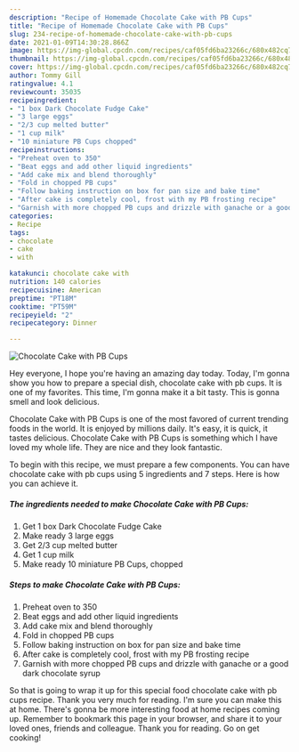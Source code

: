 ```yaml
---
description: "Recipe of Homemade Chocolate Cake with PB Cups"
title: "Recipe of Homemade Chocolate Cake with PB Cups"
slug: 234-recipe-of-homemade-chocolate-cake-with-pb-cups
date: 2021-01-09T14:30:28.866Z
image: https://img-global.cpcdn.com/recipes/caf05fd6ba23266c/680x482cq70/chocolate-cake-with-pb-cups-recipe-main-photo.jpg
thumbnail: https://img-global.cpcdn.com/recipes/caf05fd6ba23266c/680x482cq70/chocolate-cake-with-pb-cups-recipe-main-photo.jpg
cover: https://img-global.cpcdn.com/recipes/caf05fd6ba23266c/680x482cq70/chocolate-cake-with-pb-cups-recipe-main-photo.jpg
author: Tommy Gill
ratingvalue: 4.1
reviewcount: 35035
recipeingredient:
- "1 box Dark Chocolate Fudge Cake"
- "3 large eggs"
- "2/3 cup melted butter"
- "1 cup milk"
- "10 miniature PB Cups chopped"
recipeinstructions:
- "Preheat oven to 350"
- "Beat eggs and add other liquid ingredients"
- "Add cake mix and blend thoroughly"
- "Fold in chopped PB cups"
- "Follow baking instruction on box for pan size and bake time"
- "After cake is completely cool, frost with my PB frosting recipe"
- "Garnish with more chopped PB cups and drizzle with ganache or a good dark chocolate syrup"
categories:
- Recipe
tags:
- chocolate
- cake
- with

katakunci: chocolate cake with 
nutrition: 140 calories
recipecuisine: American
preptime: "PT18M"
cooktime: "PT59M"
recipeyield: "2"
recipecategory: Dinner

---
```



![Chocolate Cake with PB Cups](https://img-global.cpcdn.com/recipes/caf05fd6ba23266c/680x482cq70/chocolate-cake-with-pb-cups-recipe-main-photo.jpg)

Hey everyone, I hope you're having an amazing day today. Today, I'm gonna show you how to prepare a special dish, chocolate cake with pb cups. It is one of my favorites. This time, I'm gonna make it a bit tasty. This is gonna smell and look delicious.



Chocolate Cake with PB Cups is one of the most favored of current trending foods in the world. It is enjoyed by millions daily. It's easy, it is quick, it tastes delicious. Chocolate Cake with PB Cups is something which I have loved my whole life. They are nice and they look fantastic.


To begin with this recipe, we must prepare a few components. You can have chocolate cake with pb cups using 5 ingredients and 7 steps. Here is how you can achieve it.

<!--inarticleads1-->

##### The ingredients needed to make Chocolate Cake with PB Cups:

1. Get 1 box Dark Chocolate Fudge Cake
1. Make ready 3 large eggs
1. Get 2/3 cup melted butter
1. Get 1 cup milk
1. Make ready 10 miniature PB Cups, chopped




<!--inarticleads2-->

##### Steps to make Chocolate Cake with PB Cups:

1. Preheat oven to 350
1. Beat eggs and add other liquid ingredients
1. Add cake mix and blend thoroughly
1. Fold in chopped PB cups
1. Follow baking instruction on box for pan size and bake time
1. After cake is completely cool, frost with my PB frosting recipe
1. Garnish with more chopped PB cups and drizzle with ganache or a good dark chocolate syrup




So that is going to wrap it up for this special food chocolate cake with pb cups recipe. Thank you very much for reading. I'm sure you can make this at home. There's gonna be more interesting food at home recipes coming up. Remember to bookmark this page in your browser, and share it to your loved ones, friends and colleague. Thank you for reading. Go on get cooking!
